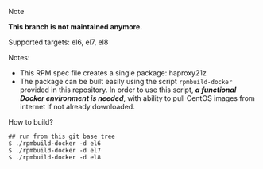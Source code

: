 > [!NOTE]
> **This branch is not maintained anymore.**

Supported targets: el6, el7, el8

Notes:
  - This RPM spec file creates a single package: haproxy21z
  - The package can be built easily using the script `rpmbuild-docker` provided in this repository. In order to use this script, _**a functional Docker environment is needed**_, with ability to pull CentOS images from internet if not already downloaded.

How to build?
```
## run from this git base tree
$ ./rpmbuild-docker -d el6
$ ./rpmbuild-docker -d el7
$ ./rpmbuild-docker -d el8
```

